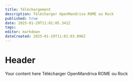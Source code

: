 ```yaml
---
title: Téléchargement
description: Télécharger OpenMandriva ROME ou Rock
published: true
date: 2025-01-29T11:01:05.341Z
tags: 
editor: markdown
dateCreated: 2025-01-29T11:01:03.096Z
---
```


# Header
Your content here
Télécharger OpenMandriva ROME ou Rock
